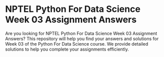 # NPTEL Python For Data Science Week 03 Assignment Answers

Are you looking for NPTEL Python For Data Science Week 03 Assignment Answers? This repository will help you find your answers and solutions for Week 03 of the Python For Data Science course. We provide detailed solutions to help you complete your assignments efficiently.